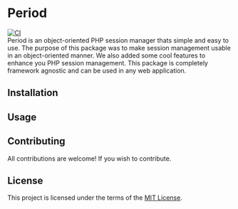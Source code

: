 # Period
[![CI](https://github.com/lovephpforever/period/actions/workflows/php.yml/badge.svg)](https://github.com/lovephpforever/period/actions/workflows/php.yml)<br />
Period is an object-oriented PHP session manager thats simple and easy to use. The purpose of this package was to make session management usable in an object-oriented manner. We also added some cool features to enhance you PHP session management. This package is completely framework agnostic and can be used in any web application.
## Installation
## Usage
## Contributing
All contributions are welcome! If you wish to contribute.
## License
This project is licensed under the terms of the [MIT License](https://opensource.org/licenses/MIT).

